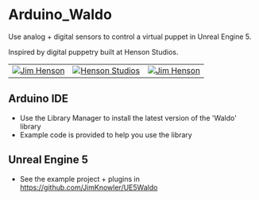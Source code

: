 # Arduino_Waldo

Use analog + digital sensors to control a virtual puppet in Unreal Engine 5.

Inspired by digital puppetry built at Henson Studios.

|  |  |  |
|--|--|--|
| [![Jim Henson](https://img.youtube.com/vi/dP6TUB7KQc4/0.jpg)](https://www.youtube.com/watch?v=dP6TUB7KQc4) | [![Henson Studios](https://img.youtube.com/vi/gzbBdRHqGcQ/0.jpg)](https://www.youtube.com/watch?v=gzbBdRHqGcQ) | [![Jim Henson](https://img.youtube.com/vi/1dkNlkom7MU/0.jpg)](https://www.youtube.com/watch?v=1dkNlkom7MU) |


## Arduino IDE

- Use the Library Manager to install the latest version of the 'Waldo' library
- Example code is provided to help you use the library 

## Unreal Engine 5

- See the example project + plugins in https://github.com/JimKnowler/UE5Waldo 



